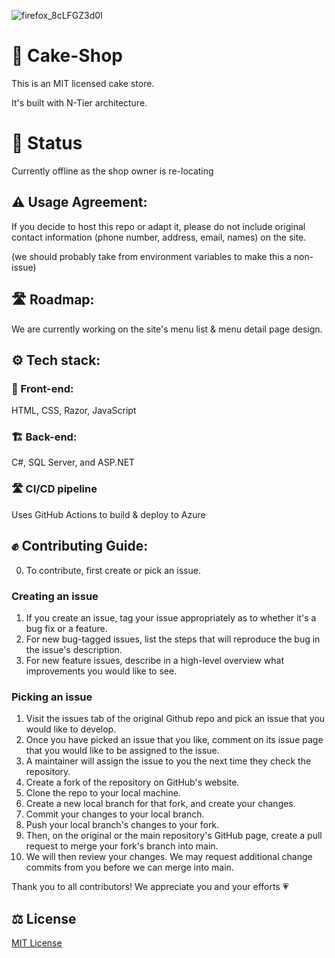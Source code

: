 ![firefox_8cLFGZ3d0l](https://github.com/user-attachments/assets/7a903887-1991-4da9-947b-825f5a71360c)

# 🎂 Cake-Shop

This is an MIT licensed cake store.

It's built with N-Tier architecture.

# 🔴 Status

Currently offline as the shop owner is re-locating

## ⚠️ Usage Agreement:

If you decide to host this repo or adapt it,
please do not include original contact information (phone number, address, email, names) on the site.

(we should probably take from environment variables to make this a non-issue)

## 🛣️ Roadmap:

We are currently working on the site's menu list & menu detail page design.

## ⚙️ Tech stack:

### 🏡 Front-end:

HTML, CSS, Razor, JavaScript

### 🏗️ Back-end:

C#, SQL Server, and ASP.NET

### 🛣️ CI/CD pipeline

Uses GitHub Actions to build & deploy to Azure

## ✊ Contributing Guide:

0. To contribute, first create or pick an issue.

### Creating an issue 
1. If you create an issue, tag your issue appropriately as to whether it's a bug fix or a feature.
2. For new bug-tagged issues, list the steps that will reproduce the bug in the issue's description.
3. For new feature issues, describe in a high-level overview what improvements you would like to see.


### Picking an issue
1. Visit the issues tab of the original Github repo and pick an issue that you would like to develop.
3. Once you have picked an issue that you like, comment on its issue page that you would like to be assigned to the issue.
4. A maintainer will assign the issue to you the next time they check the repository.
5. Create a fork of the repository on GitHub's website.
6. Clone the repo to your local machine.
7. Create a new local branch for that fork, and create your changes. 
8. Commit your changes to your local branch.
9. Push your local branch's changes to your fork.
10. Then, on the original or the main repository's GitHub page, create a pull request to merge your fork's branch into main.
11. We will then review your changes. We may request additional change commits from you before we can merge into main.

Thank you to all contributors! We appreciate you and your efforts 💗

## ⚖️ License

[MIT License](https://github.com/applesea2/Cake-Shop/blob/main/LICENSE)

